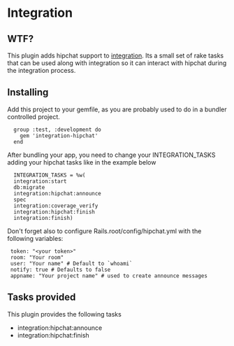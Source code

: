 # Integration

## WTF? 

This plugin adds hipchat support to [integration](http://github.com/tapajos/integration). Its a small set of rake tasks that can be used along with integration so it can interact with hipchat during the integration process.


## Installing 

Add this project to your gemfile, as you are probably used to do in a bundler controlled project. 

      group :test, :development do
        gem 'integration-hipchat'      
      end 

After bundling your app, you need to change your INTEGRATION\_TASKS adding your hipchat tasks like in the example below 

      INTEGRATION_TASKS = %w(
      integration:start
      db:migrate
      integration:hipchat:announce
      spec
      integration:coverage_verify
      integration:hipchat:finish
      integration:finish)

Don't forget also to configure Rails.root/config/hipchat.yml with the following variables:

     token: "<your token>"
     room: "Your room"
     user: "Your name" # Default to `whoami`
     notify: true # Defaults to false
     appname: "Your project name" # used to create announce messages

## Tasks provided 

This plugin provides the following tasks

  * integration:hipchat:announce
  * integration:hipchat:finish


